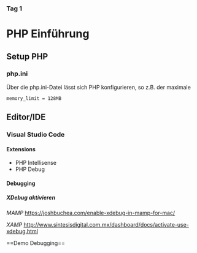 ### Tag 1

# PHP Einführung

## Setup PHP

### php.ini
Über die php.ini-Datei lässt sich PHP konfigurieren, so z.B. der maximale 
```
memory_limit = 128MB

```

## Editor/IDE

### Visual Studio Code

#### Extensions
- PHP Intellisense
- PHP Debug

#### Debugging
##### XDebug aktivieren
*MAMP*
https://joshbuchea.com/enable-xdebug-in-mamp-for-mac/

*XAMP*
http://www.sintesisdigital.com.mx/dashboard/docs/activate-use-xdebug.html

==Demo Debugging==


<!--stackedit_data:
eyJoaXN0b3J5IjpbLTg2OTA3OTAyMCwtMjQ3MzE3NTU0XX0=
-->